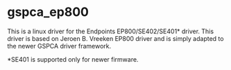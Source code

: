 gspca_ep800
===========

This is a linux driver for the Endpoints EP800/SE402/SE401* driver.  This driver is based on Jeroen B. Vreeken 
EP800 driver and is simply adapted to the newer GSPCA driver framework.

*SE401 is supported only for newer firmware.